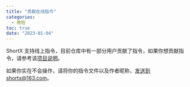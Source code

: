 ```yaml
---
title: "贡献在线指令"
categories:
  - 教程
toc: true
date: "2023-01-04"
---
```



ShortX 支持线上指令，目前仓库中有一部分用户贡献了指令，如果你想贡献指令，请参考该[项目说明](https://github.com/ShortX-Repo/ShortX-Files)。


如果你实在不会操作，请将你的指令文件以及作者昵称，发送到shortx@163.com。